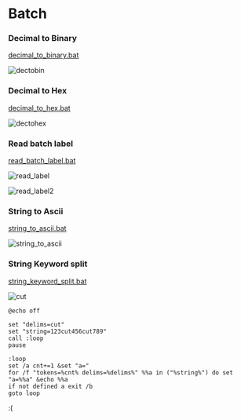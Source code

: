 # Batch

### Decimal to Binary

[decimal_to_binary.bat](https://github.com/Arkhos69/Batch/blob/main/decimal_to_binary.bat)

![dectobin](https://user-images.githubusercontent.com/98234168/150714928-009760e0-655f-4f82-88a0-516098caf92e.png)

### Decimal to Hex

[decimal_to_hex.bat](https://github.com/Arkhos69/Batch/blob/main/decimal_to_hex.bat)

![dectohex](https://user-images.githubusercontent.com/98234168/151214390-96811e73-14e3-4dc3-a0b8-7bf7835a2c49.png)

### Read batch label

[read_batch_label.bat](https://github.com/Arkhos69/Batch/blob/main/read_batch_label.bat)

![read_label](https://user-images.githubusercontent.com/98234168/152821608-6ce30e19-4fe8-4810-9ef2-3411a8e6895f.png)

![read_label2](https://user-images.githubusercontent.com/98234168/152826325-051d7c7b-6752-4bd8-b80c-dc4661023b02.png)

### String to Ascii

[string_to_ascii.bat](https://github.com/Arkhos69/Batch/blob/main/string_to_ascii.bat)

![string_to_ascii](https://user-images.githubusercontent.com/98234168/151112852-317b7a54-9720-4c58-8289-eb88fc0180a0.png)

### String Keyword split

[string_keyword_split.bat](https://github.com/Arkhos69/Batch/blob/main/string_keyword_split.bat)

![cut](https://user-images.githubusercontent.com/98234168/159183794-8453359d-672e-4c9e-981c-d962b113befe.png)

```
@echo off

set "delims=cut"
set "string=123cut456cut789"
call :loop
pause

:loop
set /a cnt+=1 &set "a=" 
for /f "tokens=%cnt% delims=%delims%" %%a in ("%string%") do set "a=%%a" &echo %%a
if not defined a exit /b
goto loop
```
:(
